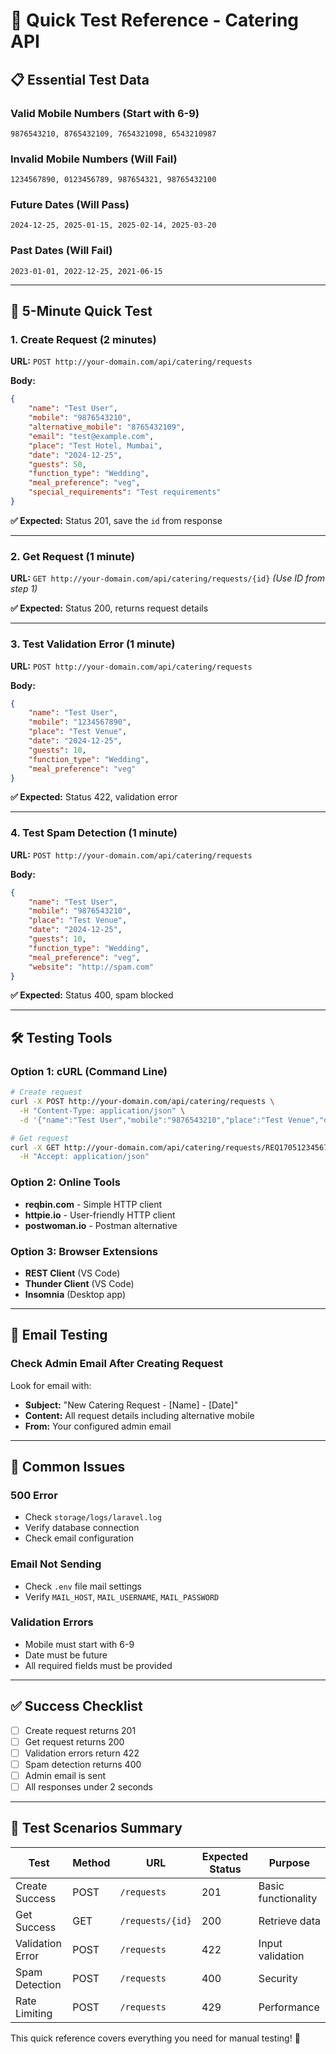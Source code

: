 # 🚀 Quick Test Reference - Catering API

## 📋 **Essential Test Data**

### **Valid Mobile Numbers (Start with 6-9)**
```
9876543210, 8765432109, 7654321098, 6543210987
```

### **Invalid Mobile Numbers (Will Fail)**
```
1234567890, 0123456789, 987654321, 98765432100
```

### **Future Dates (Will Pass)**
```
2024-12-25, 2025-01-15, 2025-02-14, 2025-03-20
```

### **Past Dates (Will Fail)**
```
2023-01-01, 2022-12-25, 2021-06-15
```

---

## 🎯 **5-Minute Quick Test**

### **1. Create Request (2 minutes)**
**URL:** `POST http://your-domain.com/api/catering/requests`

**Body:**
```json
{
    "name": "Test User",
    "mobile": "9876543210",
    "alternative_mobile": "8765432109",
    "email": "test@example.com",
    "place": "Test Hotel, Mumbai",
    "date": "2024-12-25",
    "guests": 50,
    "function_type": "Wedding",
    "meal_preference": "veg",
    "special_requirements": "Test requirements"
}
```

**✅ Expected:** Status 201, save the `id` from response

---

### **2. Get Request (1 minute)**
**URL:** `GET http://your-domain.com/api/catering/requests/{id}`
*(Use ID from step 1)*

**✅ Expected:** Status 200, returns request details

---

### **3. Test Validation Error (1 minute)**
**URL:** `POST http://your-domain.com/api/catering/requests`

**Body:**
```json
{
    "name": "Test User",
    "mobile": "1234567890",
    "place": "Test Venue",
    "date": "2024-12-25",
    "guests": 10,
    "function_type": "Wedding",
    "meal_preference": "veg"
}
```

**✅ Expected:** Status 422, validation error

---

### **4. Test Spam Detection (1 minute)**
**URL:** `POST http://your-domain.com/api/catering/requests`

**Body:**
```json
{
    "name": "Test User",
    "mobile": "9876543210",
    "place": "Test Venue",
    "date": "2024-12-25",
    "guests": 10,
    "function_type": "Wedding",
    "meal_preference": "veg",
    "website": "http://spam.com"
}
```

**✅ Expected:** Status 400, spam blocked

---

## 🛠️ **Testing Tools**

### **Option 1: cURL (Command Line)**
```bash
# Create request
curl -X POST http://your-domain.com/api/catering/requests \
  -H "Content-Type: application/json" \
  -d '{"name":"Test User","mobile":"9876543210","place":"Test Venue","date":"2024-12-25","guests":10,"function_type":"Wedding","meal_preference":"veg"}'

# Get request
curl -X GET http://your-domain.com/api/catering/requests/REQ1705123456789 \
  -H "Accept: application/json"
```

### **Option 2: Online Tools**
- **reqbin.com** - Simple HTTP client
- **httpie.io** - User-friendly HTTP client
- **postwoman.io** - Postman alternative

### **Option 3: Browser Extensions**
- **REST Client** (VS Code)
- **Thunder Client** (VS Code)
- **Insomnia** (Desktop app)

---

## 📧 **Email Testing**

### **Check Admin Email After Creating Request**
Look for email with:
- **Subject:** "New Catering Request - [Name] - [Date]"
- **Content:** All request details including alternative mobile
- **From:** Your configured admin email

---

## 🚨 **Common Issues**

### **500 Error**
- Check `storage/logs/laravel.log`
- Verify database connection
- Check email configuration

### **Email Not Sending**
- Check `.env` file mail settings
- Verify `MAIL_HOST`, `MAIL_USERNAME`, `MAIL_PASSWORD`

### **Validation Errors**
- Mobile must start with 6-9
- Date must be future
- All required fields must be provided

---

## ✅ **Success Checklist**

- [ ] Create request returns 201
- [ ] Get request returns 200
- [ ] Validation errors return 422
- [ ] Spam detection returns 400
- [ ] Admin email is sent
- [ ] All responses under 2 seconds

---

## 🎯 **Test Scenarios Summary**

| Test | Method | URL | Expected Status | Purpose |
|------|--------|-----|-----------------|---------|
| Create Success | POST | `/requests` | 201 | Basic functionality |
| Get Success | GET | `/requests/{id}` | 200 | Retrieve data |
| Validation Error | POST | `/requests` | 422 | Input validation |
| Spam Detection | POST | `/requests` | 400 | Security |
| Rate Limiting | POST | `/requests` | 429 | Performance |

This quick reference covers everything you need for manual testing! 🚀
